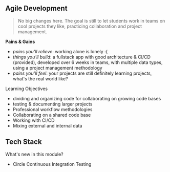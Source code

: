 ## Agile Development


> No big changes here. The goal is still to let students work in teams on cool projects they like, practicing collaboration and project management.



__Pains & Gains__
* _pains you’ll relieve_: working alone is lonely :(
* _things you’ll build_: a fullstack app with good architecture & CI/CD (provided), developed over 6 weeks in teams, with multiple data types, using a project management methodology
* _pains you’ll feel_: your projects are still definitely learning projects, what's the real world like?

Learning Objectives
* dividing and organizing code for collaborating on growing code bases
* testing & documenting larger projects
* Professional workflow methodologies
* Collaborating on a shared code base
* Working with CI/CD
* Mixing external and internal data

## Tech Stack

What's new in this module?

* Circle Continuous Integration Testing


